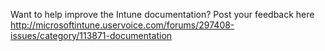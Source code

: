 <Token xmlns:xlink="http://www.w3.org/1999/xlink">Want to help improve the Intune documentation? Post your feedback  <externalLink>
              <linkText>here</linkText>
              <linkUri>http://microsoftintune.uservoice.com/forums/297408-issues/category/113871-documentation</linkUri>
       </externalLink>
</Token>

